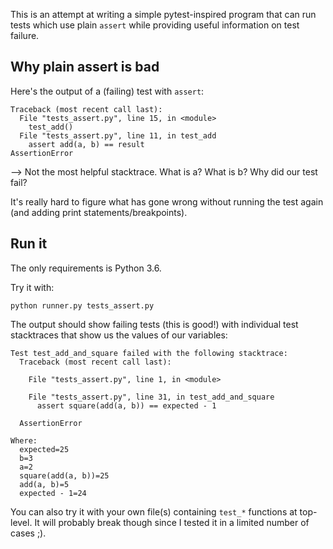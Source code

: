 
This is an attempt at writing a simple pytest-inspired program that can run tests which use plain `assert` while providing useful information on test failure.

## Why plain assert is bad

Here's the output of a (failing) test with `assert`:

    Traceback (most recent call last):
      File "tests_assert.py", line 15, in <module>
        test_add()
      File "tests_assert.py", line 11, in test_add
        assert add(a, b) == result
    AssertionError

--> Not the most helpful stacktrace. What is a? What is b? Why did our test fail?  

It's really hard to figure what has gone wrong without running the test again (and adding print statements/breakpoints).


## Run it

The only requirements is Python 3.6.

Try it with:

    python runner.py tests_assert.py
    
The output should show failing tests (this is good!) with individual test stacktraces that show us the values of 
our variables:


    Test test_add_and_square failed with the following stacktrace:
      Traceback (most recent call last):
      
        File "tests_assert.py", line 1, in <module>
      
        File "tests_assert.py", line 31, in test_add_and_square
          assert square(add(a, b)) == expected - 1
      
      AssertionError
      
    Where: 
      expected=25
      b=3
      a=2
      square(add(a, b))=25
      add(a, b)=5
      expected - 1=24
      
      
You can also try it with your own file(s) containing `test_*` functions at top-level. 
It will probably break though since I tested it in a limited number of cases ;).
